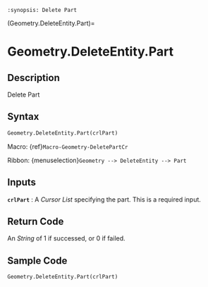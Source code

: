 ```{module} Geometry.DeleteEntity.Part()
:synopsis: Delete Part
```

(Geometry.DeleteEntity.Part)=

# Geometry.DeleteEntity.Part

## Description

Delete Part

## Syntax

```python
Geometry.DeleteEntity.Part(crlPart)
```

Macro: {ref}`Macro-Geometry-DeletePartCr`

Ribbon: {menuselection}`Geometry --> DeleteEntity --> Part`

## Inputs

**`crlPart`**
: A _Cursor List_ specifying the part. This is a required input.

## Return Code

An _String_ of 1 if successed, or 0 if failed.

## Sample Code

```python
Geometry.DeleteEntity.Part(crlPart)
```
